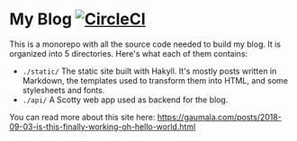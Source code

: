 # My Blog [![CircleCI](https://circleci.com/gh/GAumala/blog.svg?style=svg)](https://circleci.com/gh/GAumala/blog)

This is a monorepo with all the source code needed to build my blog. It is 
organized into 5 directories. Here's what each of them contains:

- `./static/` The static site built with Hakyll. It's mostly posts written in 
  Markdown, the templates used to transform them into HTML, and some stylesheets 
  and fonts.
- `./api/` A Scotty web app used as backend for the blog.

You can read more about this site here: https://gaumala.com/posts/2018-09-03-is-this-finally-working-oh-hello-world.html
